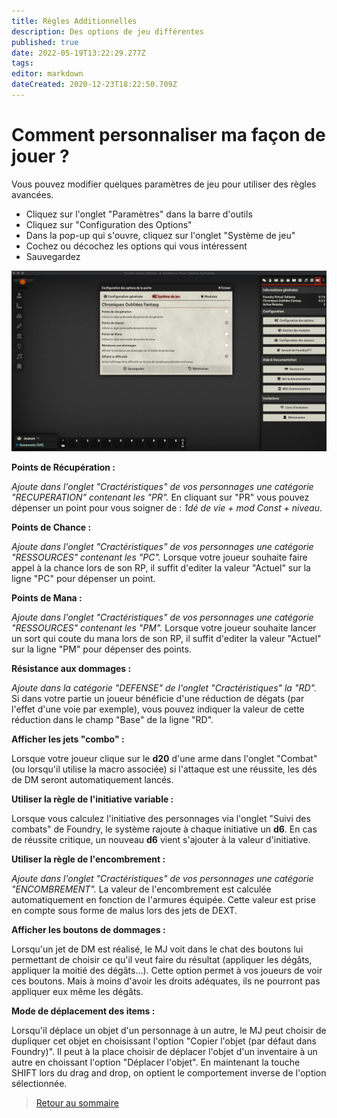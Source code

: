 ```yaml
---
title: Règles Additionnelles
description: Des options de jeu différentes
published: true
date: 2022-05-19T13:22:29.277Z
tags: 
editor: markdown
dateCreated: 2020-12-23T18:22:50.709Z
---
```


# Comment personnaliser ma façon de jouer ?
Vous pouvez modifier quelques paramètres de jeu pour utiliser des règles avancées.

- Cliquez sur l'onglet "Paramètres" dans la barre d'outils
- Cliquez sur "Configuration des Options"
- Dans la pop-up qui s'ouvre, cliquez sur l'onglet "Système de jeu"
- Cochez ou décochez les options qui vous intéressent
- Sauvegardez

![customrules.png](/images/chroniquesoubliees/customisation/customrules.png)

**Points de Récupération :**

*Ajoute dans l'onglet "Cractéristiques" de vos personnages une catégorie "RECUPERATION" contenant les "PR".*
En cliquant sur "PR" vous pouvez dépenser un point pour vous soigner de : *1dé de vie + mod Const + niveau*.

**Points de Chance :**

*Ajoute dans l'onglet "Cractéristiques" de vos personnages une catégorie "RESSOURCES" contenant les "PC".*
Lorsque votre joueur souhaite faire appel à la chance lors de son RP, il suffit d'editer la valeur "Actuel" sur la ligne "PC" pour dépenser un point.

**Points de Mana :**

*Ajoute dans l'onglet "Cractéristiques" de vos personnages une catégorie "RESSOURCES" contenant les "PM".*
Lorsque votre joueur souhaite lancer un sort qui coute du mana lors de son RP, il suffit d'editer la valeur "Actuel" sur la ligne "PM" pour dépenser des points.

**Résistance aux dommages :**

*Ajoute dans la catégorie "DEFENSE" de l'onglet "Cractéristiques" la "RD".*
Si dans votre partie un joueur bénéficie d'une réduction de dégats (par l'effet d'une voie par exemple), vous pouvez indiquer la valeur de cette réduction dans le champ "Base" de la ligne "RD".

**Afficher les jets "combo" :**

Lorsque votre joueur clique sur le **d20** d'une arme dans l'onglet "Combat" (ou lorsqu'il utilise la macro associée) si l'attaque est une réussite, les dés de DM seront automatiquement lancés.

**Utiliser la règle de l'initiative variable :**

Lorsque vous calculez l'initiative des personnages via l'onglet "Suivi des combats" de Foundry, le système rajoute à chaque initiative un **d6**. En cas de réussite critique, un nouveau **d6** vient s'ajouter à la valeur d'initiative.

**Utiliser la règle de l'encombrement :**

*Ajoute dans l'onglet "Cractéristiques" de vos personnages une catégorie "ENCOMBREMENT".*
La valeur de l'encombrement est calculée automatiquement en fonction de l'armures équipée.
Cette valeur est prise en compte sous forme de malus lors des jets de DEXT.

**Afficher les boutons de dommages :**

Lorsqu'un jet de DM est réalisé, le MJ voit dans le chat des boutons lui permettant de choisir ce qu'il veut faire du résultat (appliquer les dégâts, appliquer la moitié des dégâts...).
Cette option permet à vos joueurs de voir ces boutons.
Mais à moins d'avoir les droits adéquates, ils ne pourront pas appliquer eux même les dégâts.

**Mode de déplacement des items :**

Lorsqu'il déplace un objet d'un personnage à un autre, le MJ peut choisir de dupliquer cet objet en choisissant l'option "Copier l'objet (par défaut dans Foundry)".
Il peut à la place choisir de déplacer l'objet d'un inventaire à un autre en choissant l'option "Déplacer l'objet".
En maintenant la touche SHIFT lors du drag and drop, on optient le comportement inverse de l'option sélectionnée.

> [Retour au sommaire](/fr/systemes/fr-chrooubliees)